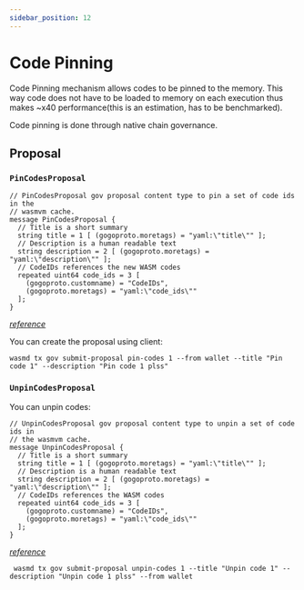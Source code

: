 ```yaml
---
sidebar_position: 12
---
```


# Code Pinning

Code Pinning mechanism allows codes to be pinned to the memory. This way code does not have to be loaded to memory on
each execution thus makes ~x40 performance(this is an estimation, has to be benchmarked).

Code pinning is done through native chain governance.

## Proposal

### `PinCodesProposal`

```gogoproto
// PinCodesProposal gov proposal content type to pin a set of code ids in the
// wasmvm cache.
message PinCodesProposal {
  // Title is a short summary
  string title = 1 [ (gogoproto.moretags) = "yaml:\"title\"" ];
  // Description is a human readable text
  string description = 2 [ (gogoproto.moretags) = "yaml:\"description\"" ];
  // CodeIDs references the new WASM codes
  repeated uint64 code_ids = 3 [
    (gogoproto.customname) = "CodeIDs",
    (gogoproto.moretags) = "yaml:\"code_ids\""
  ];
}
```
[*reference*](https://github.com/CosmWasm/wasmd/blob/v0.23.0/proto/cosmwasm/wasm/v1/proposal.proto#L126-L136)

You can create the proposal using client:

```shell
wasmd tx gov submit-proposal pin-codes 1 --from wallet --title "Pin code 1" --description "Pin code 1 plss"
```

### `UnpinCodesProposal`

You can unpin codes:

```gogoproto
// UnpinCodesProposal gov proposal content type to unpin a set of code ids in
// the wasmvm cache.
message UnpinCodesProposal {
  // Title is a short summary
  string title = 1 [ (gogoproto.moretags) = "yaml:\"title\"" ];
  // Description is a human readable text
  string description = 2 [ (gogoproto.moretags) = "yaml:\"description\"" ];
  // CodeIDs references the WASM codes
  repeated uint64 code_ids = 3 [
    (gogoproto.customname) = "CodeIDs",
    (gogoproto.moretags) = "yaml:\"code_ids\""
  ];
}
```
[*reference*](https://github.com/CosmWasm/wasmd/blob/v0.23.0/proto/cosmwasm/wasm/v1/proposal.proto#L138-L150)

```shell
 wasmd tx gov submit-proposal unpin-codes 1 --title "Unpin code 1" --description "Unpin code 1 plss" --from wallet
```
